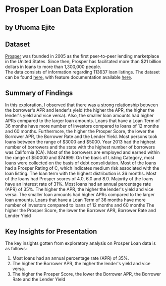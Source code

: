 # Prosper Loan Data Exploration
## by Ufuoma Ejite


## Dataset

[Prosper](https://www.prosper.com/) was founded in 2005 as the first peer-to-peer lending marketplace in the United States. Since then, Prosper has facilitated more than $21 billion dollars in loans to more than 1,300,000 people. <br />
The data consists of information regarding 113937 loan listings. The dataset can be found [here](https://s3.amazonaws.com/udacity-hosted-downloads/ud651/prosperLoanData.csv),
with feature documentation available [here](https://docs.google.com/spreadsheets/d/1gDyi_L4UvIrLTEC6Wri5nbaMmkGmLQBk-Yx3z0XDEtI/edit#gid=0).


## Summary of Findings

In this exploration, I observed that there was a strong relationship between the
borrower's APR and lender's yield (the higher the APR, the higher the lender's 
yield and vice versa). Also, the smaller loan amounts had higher APRs compared 
to the larger loan amounts. Loans that have a Loan Term of 36 months have more 
number of investors compared to loans of 12 months and 60 months.
Furthermore, the higher the Prosper Score, the lower the Borrower APR, the
Borrower Rate and the Lender Yield.
Most persons took loans between the range of $3000 and $5000. Year 2013 had the 
highest number of borrowers and the state with the highest number of borrowers was California (CA).
Most of the borrowers are employed and earned within the range of $50000 and $74999. 
On the basis of Listing Category, most loans were collected on the basis of 
debt consolidation. Most of the loans had a Prosper Rating of C, which indicates 
medium risk associated with the loan listing.
The loan term with the highest distribution is 36 months. Most of the loans had Prosper scores of 
4.0, 6.0 and 8.0. 
Majority of the loans have an interest rate of 31%. Most loans had an annual percentage rate (APR) of 35%.
The higher the APR, the higher the lender's yield and vice versa. The smaller loan amounts had higher APRs compared to the larger loan amounts. Loans that have a Loan Term of 36 months have more number of investors 
compared to loans of 12 months and 60 months
The higher the Prosper Score, the lower the Borrower APR, Borrower Rate and Lender Yield


## Key Insights for Presentation

The key insights gotten from exploratory analysis on Prosper Loan data is as follows: <br>
1. Most loans had an annual percentage rate (APR) of 35%.
2. The higher the Borrower APR, the higher the lender's yield and vice versa.
3. The higher the Prosper Score, the lower the Borrower APR, the Borrower Rate and the Lender Yield
